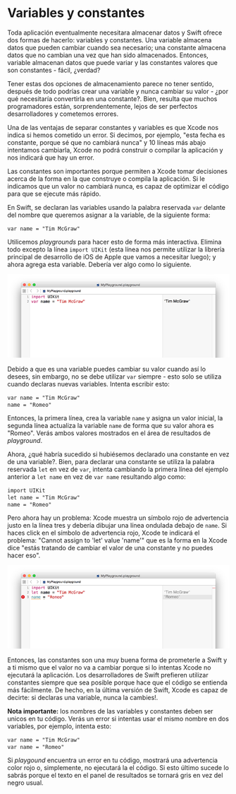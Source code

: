 # Variables y constantes

Toda aplicación eventualmente necesitara almacenar datos y Swift ofrece dos formas de hacerlo: variables y constantes. Una variable almacena datos que pueden cambiar cuando sea necesario; una constante almacena datos que no cambian una vez que han sido almacenados. Entonces, variable almacenan datos que puede variar y las constantes valores que son constantes - fácil, ¿verdad?

Tener estas dos opciones de almacenamiento parece no tener sentido, después de todo podrías crear una variable y nunca cambiar su valor - ¿por qué necesitaría convertirla en una constante?. Bien, resulta que muchos programadores están, sorprendentemente, lejos de ser perfectos desarrolladores y cometemos errores.

Una de las ventajas de separar constantes y variables es que Xcode nos indica si hemos cometido un error. Si decimos, por ejemplo, "esta fecha es constante, porque sé que no cambiará nunca" y 10 líneas más abajo intentamos cambiarla, Xcode no podrá construir o compilar la aplicación y nos indicará que hay un error.

Las constantes son importantes porque permiten a Xcode tomar decisiones acerca de la forma en la que construye o compila la aplicación. Si le indicamos que un valor no cambiará nunca, es capaz de optimizar el código para que se ejecute más rápido.

En Swift, se declaran las variables usando la palabra reservada `var` delante del nombre que queremos asignar a la variable, de la siguiente forma:

	var name = "Tim McGraw"

Utilicemos *playgrounds* para hacer esto de forma más interactiva. Elimina todo excepto la línea `import UIKit` (esta línea nos permite utilizar la librería principal de desarrollo de iOS de Apple que vamos a necesitar luego); y ahora agrega esta variable. Debería ver algo como lo siguiente.

![In Xcode playgrounds, you type your code on the left and see results on the right a second later.](0-2.png)

Debido a que es una variable puedes cambiar su valor cuando así lo desees, sin embargo, no se debe utilizar `var` siempre - esto solo se utiliza cuando declaras nuevas variables. Intenta escribir esto:

    var name = "Tim McGraw"
    name = "Romeo"

Entonces, la primera línea, crea la variable `name` y asigna un valor inicial, la segunda línea actualiza la variable `name` de forma que su valor ahora es "Romeo". Verás ambos valores mostrados en el área de resultados de *playground*.

Ahora, ¿qué habría sucedido si hubiésemos declarado una constante en vez de una variable?. Bien, para declarar una constante se utiliza la palabra reservada `let` en vez de `var`, intenta cambiando la primera línea del ejemplo anterior a `let name` en vez de `var name` resultando algo como:

    import UIKit
    let name = "Tim McGraw"
    name = "Romeo"

Pero ahora hay un problema: Xcode muestra un símbolo rojo de advertencia justo en la línea tres y debería dibujar una línea ondulada debajo de `name`. Si haces click en el símbolo de advertencia rojo, Xcode te indicará el problema: "Cannot assign to 'let' value 'name'" que es la forma en la Xcode dice "estás tratando de cambiar el valor de una constante y no puedes hacer eso".

![If you try to change a constant in Swift, Xcode will refuse to build your app.](0-3.png)

Entonces, las constantes son una muy buena forma de prometerle a Swift y a ti mismo que el valor no va a cambiar porque si lo intentas Xcode no ejecutará la aplicación. Los desarrolladores de Swift prefieren utilizar constantes siempre que sea posible porque hace que el código se entienda más fácilmente. De hecho, en la última versión de Swift, Xcode es capaz de decirte: si declaras una variable, nunca la cambies!.

**Nota importante:** los nombres de las variables y constantes deben ser unicos en tu código. Verás un error si intentas usar el mismo nombre en dos variables, por ejemplo, intenta esto:

    var name = "Tim McGraw"
    var name = "Romeo"

Si *playgound* encuentra un error en tu código, mostrará una advertencia color rojo o, simplemente, no ejecutará la el código. Si esto último sucede lo sabrás porque el texto en el panel de resultados se tornará gris en vez del negro usual.
